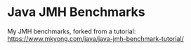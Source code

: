 # Java JMH Benchmarks

My JMH benchmarks, forked from a tutorial: https://www.mkyong.com/java/java-jmh-benchmark-tutorial/
